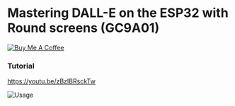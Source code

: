 # Mastering DALL-E on the ESP32 with Round screens (GC9A01)

<a href="https://www.buymeacoffee.com/thelastoutpostworkshop" target="_blank">
    <img src="https://www.buymeacoffee.com/assets/img/custom_images/orange_img.png" alt="Buy Me A Coffee">
</a>

### Tutorial
https://youtu.be/zBzIBRsckTw


![Usage](https://github.com/thelastoutpostworkshop/chatGPT_DALLE/blob/main/images/AI%20Takes%20Control.png)